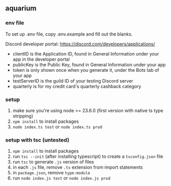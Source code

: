 ## aquarium

### env file
To set up .env file, copy .env.example and fill out the blanks. 

Discord developer portal: https://discord.com/developers/applications/

- clientID is the Application ID, found in General Information under your app in the developer portal
- publicKey is the Public Key, found in General Information under your app
- token is only shown once when you generate it, under the Bots tab of your app
- testServerID is the guild ID of your testing Discord server
- quarterly is for my credit card's quarterly cashback category 


### setup
1. make sure you're using node >= 23.6.0 (first version with native ts type stripping)
2. `npm install` to install packages
3. `node index.ts test` or `node index.ts prod`


### setup with tsc (untested)
1. `npm install` to install packages
2. run `tsc --init` (after installing typescript) to create a `tsconfig.json` file
3. run `tsc` to generate `.js` version of files 
4. in each `.js` file, remove `.ts` extension from import statements
5. in `package.json`, remove `type:module`
6. run `node index.js test` or `node index.js prod`